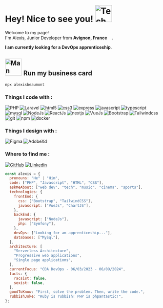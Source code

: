 <h1>Hey! Nice to see you! <img src="https://raw.githubusercontent.com/Tarikul-Islam-Anik/Animated-Fluent-Emojis/master/Emojis/People/Technologist.png" alt="Technologist" width="55" height="55" /></h1>
<p>Welcome to my page! </br> I'm Alexis, Junior Developer from <b>Avignon, France </b> <img src="https://cdn-icons-png.flaticon.com/512/197/197560.png" width="13"/>.</p>
<p><b>I am currently looking for a DevOps apprenticeship</b>.</p>

## <img src="https://raw.githubusercontent.com/Tarikul-Islam-Anik/Animated-Fluent-Emojis/master/Emojis/People/Man%20Factory%20Worker.png" alt="Man Factory Worker" width="55" height="55" /> Run my business card

```bash
npx alexisbeaumont
```

<h3>Things I code with :</h3>
<p>
  <img alt="PHP" src="https://img.shields.io/badge/php-%23777BB4.svg?style=for-the-badge&logo=php&logoColor=white" />
  <img alt="Laravel" src="https://img.shields.io/badge/laravel-%23777BB4.svg?style=for-the-badge&logo=laravel&logoColor=white" />
  <img alt="html5" src="https://img.shields.io/badge/html5-%23E34F26.svg?style=for-the-badge&logo=html5&logoColor=white" />
  <img alt="css3" src="https://img.shields.io/badge/css3-%231572B6.svg?style=for-the-badge&logo=css3&logoColor=white" />
  <img alt="express" src="https://img.shields.io/badge/express-%23323330.svg?style=for-the-badge&logo=express&logoColor=%23F7DF1E" />
  <img alt="javascript" src="https://img.shields.io/badge/javascript-%23323330.svg?style=for-the-badge&logo=javascript&logoColor=%23F7DF1E" />
  <img alt="typescript" src="https://img.shields.io/badge/typescript-%23323330.svg?style=for-the-badge&logo=typescript&logoColor=%23F7DF1E" />
  <img alt="mysql" src="https://img.shields.io/badge/mysql-%23323330.svg?style=for-the-badge&logo=mysql&logoColor=%234FC08D" />
  <img alt="NodeJs" src="https://img.shields.io/badge/nodejs-%2335495e.svg?style=for-the-badge&logo=nodedotjs&logoColor=%234FC08D" />
  <img alt="ReactJs" src="https://img.shields.io/badge/react-%231572B6.svg?style=for-the-badge&logo=react&logoColor=white" />
  <img alt="nextjs" src="https://img.shields.io/badge/nextjs-%23323330.svg?style=for-the-badge&logo=nextdotjs&logoColor=white" />
  <img alt="VueJs" src="https://img.shields.io/badge/vuejs-%2335495e.svg?style=for-the-badge&logo=vuedotjs&logoColor=%234FC08D" />
  <img alt="Bootstrap" src="https://img.shields.io/badge/bootstrap-%23777BB4.svg?style=for-the-badge&logo=Bootstrap&logoColor=white" />
  <img alt="Tailwindcss" src="https://img.shields.io/badge/tailwindcss-%2338B2AC.svg?style=for-the-badge&logo=tailwind-css&logoColor=white" />
  <img alt="git" src="https://img.shields.io/badge/-Git-F05032?style=for-the-badge&logo=git&logoColor=white" />
  <img alt="npm" src="https://img.shields.io/badge/-NPM-CB3837?style=for-the-badge&logo=npm&logoColor=white" />
  <img alt="docker" src="https://img.shields.io/badge/-Docker-%231572B6?style=for-the-badge&logo=docker&logoColor=white" />
</p>
<h3>Things I design with :</h3>
<p>
  <img alt="Figma" src="https://img.shields.io/badge/figma-%23F24E1E.svg?style=for-the-badge&logo=figma&logoColor=white" />
  <img alt="AdobeXd" src="https://img.shields.io/badge/Adobe%20XD-470137?style=for-the-badge&logo=Adobe%20XD&logoColor=#FF61F6" />
</p>
<h3>Where to find me :</h3>
<p dir="auto">
  <a href="https://github.com/alexbmt84"><img src="https://camo.githubusercontent.com/8bfbdd7d64ac7d14fe465cda9b1d5bb1ea174cc2d2ad19d3187adff2e3b5da13/68747470733a2f2f696d672e736869656c64732e696f2f62616467652f4769746875622d3130303030303f7374796c653d666f722d7468652d6261646765266c6f676f3d676974687562266c6f676f436f6c6f723d7768697465" alt="GitHub" data-canonical-src="https://img.shields.io/badge/Github-100000?style=for-the-badge&amp;logo=github&amp;logoColor=white" style="max-width: 100%;"></a>
  <a href="https://www.linkedin.com/in/alexis-beaumont/" rel="nofollow"><img src="https://camo.githubusercontent.com/a21dd661508f600d545c254d21aa4e2a6f003362edeee147dd8ac14d76ade072/68747470733a2f2f696d672e736869656c64732e696f2f62616467652f4c696e6b6564696e2d3030373742353f7374796c653d666f722d7468652d6261646765266c6f676f3d6c696e6b6564696e266c6f676f436f6c6f723d7768697465" alt="Linkedin" data-canonical-src="https://img.shields.io/badge/Linkedin-0077B5?style=for-the-badge&amp;logo=linkedin&amp;logoColor=white" style="max-width: 100%;"></a>
</p>

```javascript
const alexis = {
  pronouns: "He" | "Him",
  code: ["PHP", "Javascript", "HTML", "CSS"],
  askMeAbout: ["web dev", "tech", "music", "cinema", "sports"],
  technologies: {
    frontEnd: {
      css: ["Bootstrap", "TailwindCSS"],
      javascript: ["VueJs", "ChartJS"],
    },
    backEnd: {
      javascript: ["NodeJs"],
      php: ["Symfony"],
    },
    devOps: ["Looking for an apprenticeship..."],
    databases: ["MySql"],
  },
  architecture: [
    "Serverless Architecture",
    "Progressive web applications",
    "Single page applications",
  ],
  currentFocus: "CDA DevOps - 06/03/2023 - 06/09/2024",
  facts: {
    racsist: false,
    sexist: false,
  },
  goodToKnow: "First, solve the problem. Then, write the code.",
  rubbishJoke: "Ruby is rubbish! PHP is phpantastic!",
};
```

<!--
**alexbmt84/alexbmt84** is a ✨ _special_ ✨ repository because its `README.md` (this file) appears on your GitHub profile.

Here are some ideas to get you started:

- 🔭 I’m currently working on ...
- 🌱 I’m currently learning ...
- 👯 I’m looking to collaborate on ...
- 🤔 I’m looking for help with ...
- 💬 Ask me about ...
- 📫 How to reach me: ...
- 😄 Pronouns: ...
- ⚡ Fun fact: ...
-->
